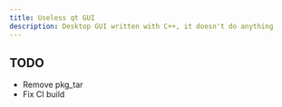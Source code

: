 ```yaml
---
title: Useless qt GUI
description: Desktop GUI written with C++, it doesn't do anything
---
```


## TODO

- Remove pkg_tar
- Fix CI build
